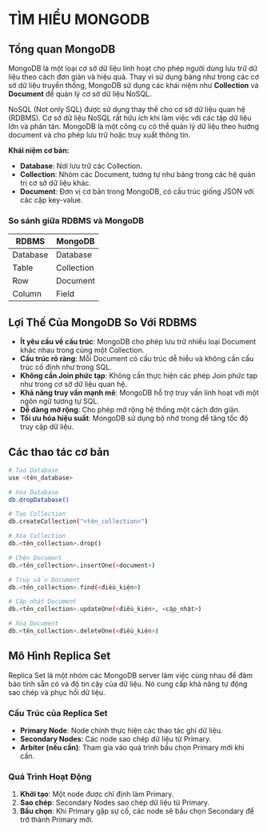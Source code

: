 
# TÌM HIỂU MONGODB

## Tổng quan MongoDB
MongoDB là một loại cơ sở dữ liệu linh hoạt cho phép người dùng lưu trữ dữ liệu theo cách đơn giản và hiệu quả. Thay vì sử dụng bảng như trong các cơ sở dữ liệu truyền thống, MongoDB sử dụng các khái niệm như **Collection** và **Document** để quản lý cơ sở dữ liệu NoSQL.

NoSQL (Not only SQL) được sử dụng thay thế cho cơ sở dữ liệu quan hệ (RDBMS). Cơ sở dữ liệu NoSQL rất hữu ích khi làm việc với các tập dữ liệu lớn và phân tán. MongoDB là một công cụ có thể quản lý dữ liệu theo hướng document và cho phép lưu trữ hoặc truy xuất thông tin.

**Khái niệm cơ bản:**

- **Database**: Nơi lưu trữ các Collection.
- **Collection**: Nhóm các Document, tương tự như bảng trong các hệ quản trị cơ sở dữ liệu khác.
- **Document**: Đơn vị cơ bản trong MongoDB, có cấu trúc giống JSON với các cặp key-value.

### So sánh giữa RDBMS và MongoDB

| RDBMS         | MongoDB    |
|---------------|------------|
| Database      | Database   |
| Table         | Collection |
| Row           | Document   |
| Column        | Field      |

## Lợi Thế Của MongoDB So Với RDBMS
- **Ít yêu cầu về cấu trúc**: MongoDB cho phép lưu trữ nhiều loại Document khác nhau trong cùng một Collection.
- **Cấu trúc rõ ràng**: Mỗi Document có cấu trúc dễ hiểu và không cần cấu trúc cố định như trong SQL.
- **Không cần Join phức tạp**: Không cần thực hiện các phép Join phức tạp như trong cơ sở dữ liệu quan hệ.
- **Khả năng truy vấn mạnh mẽ**: MongoDB hỗ trợ truy vấn linh hoạt với một ngôn ngữ tương tự SQL.
- **Dễ dàng mở rộng**: Cho phép mở rộng hệ thống một cách đơn giản.
- **Tối ưu hóa hiệu suất**: MongoDB sử dụng bộ nhớ trong để tăng tốc độ truy cập dữ liệu.

## Các thao tác cơ bản

```bash
# Tạo Database
use <tên_database>

# Xóa Database
db.dropDatabase()

# Tạo Collection
db.createCollection("<tên_collection>")

# Xóa Collection
db.<tên_collection>.drop()

# Chèn Document
db.<tên_collection>.insertOne(<document>)

# Truy vấn Document
db.<tên_collection>.find(<điều_kiện>)

# Cập nhật Document
db.<tên_collection>.updateOne(<điều_kiện>, <cập_nhật>)

# Xóa Document
db.<tên_collection>.deleteOne(<điều_kiện>)
```

## Mô Hình Replica Set

Replica Set là một nhóm các MongoDB server làm việc cùng nhau để đảm bảo tính sẵn có và độ tin cậy của dữ liệu. Nó cung cấp khả năng tự động sao chép và phục hồi dữ liệu.

### Cấu Trúc của Replica Set
- **Primary Node**: Node chính thực hiện các thao tác ghi dữ liệu.
- **Secondary Nodes**: Các node sao chép dữ liệu từ Primary.
- **Arbiter (nếu cần)**: Tham gia vào quá trình bầu chọn Primary mới khi cần.

### Quá Trình Hoạt Động
1. **Khởi tạo**: Một node được chỉ định làm Primary.
2. **Sao chép**: Secondary Nodes sao chép dữ liệu từ Primary.
3. **Bầu chọn**: Khi Primary gặp sự cố, các node sẽ bầu chọn Secondary để trở thành Primary mới.

